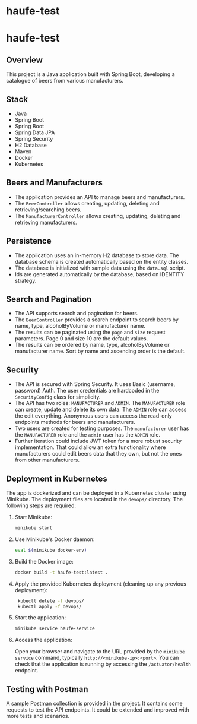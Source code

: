 # haufe-test

# haufe-test

## Overview

This project is a Java application built with Spring Boot, developing a catalogue of beers from various manufacturers.

## Stack

- Java
- Spring Boot
- Spring Boot
- Spring Data JPA
- Spring Security
- H2 Database
- Maven
- Docker
- Kubernetes

## Beers and Manufacturers

- The application provides an API to manage beers and manufacturers.
- The `BeerController` allows creating, updating, deleting and retrieving/searching beers.
- The `ManufacturerController` allows creating, updating, deleting and retrieving manufacturers.

## Persistence

- The application uses an in-memory H2 database to store data. The database schema is created automatically based on the
  entity classes.
- The database is initialized with sample data using the `data.sql` script.
- Ids are generated automatically by the database, based on IDENTITY strategy.

## Search and Pagination

- The API supports search and pagination for beers.
- The `BeerController` provides a search endpoint to search beers by name, type, alcoholByVolume or manufacturer name.
- The results can be paginated using the `page` and `size` request parameters. Page 0 and size 10 are the default
  values.
- The results can be ordered by name, type, alcoholByVolume or manufacturer name. Sort by name and ascending order is
  the default.

## Security

- The API is secured with Spring Security. It uses Basic (username, password) Auth. The user credentials are hardcoded
  in the `SecurityConfig` class for simplicity.
- The API has two roles: `MANUFACTURER` and `ADMIN`. The `MANUFACTURER` role can create, update and delete its own data.
  The `ADMIN` role can access the edit everything. Anonymous users can access the read-only endpoints methods for beers
  and manufacturers.
- Two users are created for testing purposes. The `manufacturer` user has the `MANUFACTURER` role and the `admin` user
  has the `ADMIN` role.
- Further iteration could include JWT token for a more robust security implementation. That could allow an extra
  functionality where manufacturers could edit beers data that they own, but not the ones from other manufacturers.

## Deployment in Kubernetes

The app is dockerized and can be deployed in a Kubernetes cluster using Minikube. The deployment files are located in
the `devops/` directory. The following steps are required:

1. Start Minikube:
   ```sh
   minikube start
   ```
2. Use Minikube's Docker daemon:
    ```sh
    eval $(minikube docker-env)
    ```

3. Build the Docker image:
   ```sh
   docker build -t haufe-test:latest .
   ```

4. Apply the provided Kubernetes deployment (cleaning up any previous deployment):

   ```sh
    kubectl delete -f devops/
    kubectl apply -f devops/
    ```

5. Start the application:

    ```sh
    minikube service haufe-service
    ```

6. Access the application:

   Open your browser and navigate to the URL provided by the `minikube service` command, typically
   `http://<minikube-ip>:<port>`. You can check that the application is running by accessing the `/actuator/health`
   endpoint.

## Testing with Postman

A sample Postman collection is provided in the project. It contains some requests to test the API endpoints. It could be
extended and improved with more tests and scenarios.
